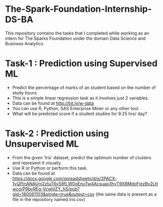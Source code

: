 # The-Spark-Foundation-Internship-DS-BA
This repository contains the tasks that I completed while working as an intern for The Sparks Foundation under the domain Data Science and Business Analytics


# Task-1 : Prediction using Supervised ML 

- Predict the percentage of marks of an student based on the number of study hours.
- This is a simple linear regression task as it involves just 2 variables.
- Data can be found at http://bit.ly/w-data
- You can use R, Python, SAS Enterprise Miner or any other tool.
- What will be predicted score if a student studies for 9.25 hrs/ day?

# Task-2 : Prediction using Unsupervised ML 

- From the given ‘Iris’ dataset, predict the optimum number of clusters and represent it visually.
- Use R or Python or perform this task.
- Data can be found at https://docs.google.com/spreadsheets/d/e/2PACX-1vQPinANAUnj2ztuT6vS8fLW0gEnuTw4Acsuao3hyT9XBMdoFjezBv2LttwcorP9bvREg-VcwhIZY_hS/pub?gid=180061103&single=true&output=csv (the same data is present as a file in the repository named iris.csv)
